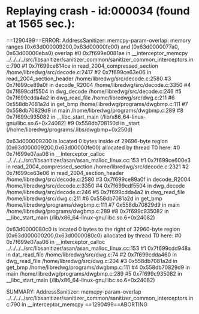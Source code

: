 

Replaying crash - id:000034 (found at 1565 sec.):
=================================================================
==1290499==ERROR: AddressSanitizer: memcpy-param-overlap: memory ranges [0x63d000009200,0x63d00000fe00) and [0x63d0000077a0, 0x63d00000eba0) overlap
    #0 0x7f699e0081ae in __interceptor_memcpy ../../../../src/libsanitizer/sanitizer_common/sanitizer_common_interceptors.inc:790
    #1 0x7f699ce614ce in read_2004_compressed_section /home/libredwg/src/decode.c:2417
    #2 0x7f699ce63e06 in read_2004_section_header /home/libredwg/src/decode.c:2580
    #3 0x7f699ce89a0f in decode_R2004 /home/libredwg/src/decode.c:3350
    #4 0x7f699cdf5504 in dwg_decode /home/libredwg/src/decode.c:246
    #5 0x7f699cdda4a2 in dwg_read_file /home/libredwg/src/dwg.c:211
    #6 0x558db7081a2d in get_bmp /home/libredwg/programs/dwgbmp.c:111
    #7 0x558db70829d9 in main /home/libredwg/programs/dwgbmp.c:289
    #8 0x7f699c935082 in __libc_start_main (/lib/x86_64-linux-gnu/libc.so.6+0x24082)
    #9 0x558db708150d in _start (/home/libredwg/programs/.libs/dwgbmp+0x250d)

0x63d000009200 is located 0 bytes inside of 29696-byte region [0x63d000009200,0x63d00000fe00)
allocated by thread T0 here:
    #0 0x7f699e07aa06 in __interceptor_calloc ../../../../src/libsanitizer/asan/asan_malloc_linux.cc:153
    #1 0x7f699ce600e3 in read_2004_compressed_section /home/libredwg/src/decode.c:2321
    #2 0x7f699ce63e06 in read_2004_section_header /home/libredwg/src/decode.c:2580
    #3 0x7f699ce89a0f in decode_R2004 /home/libredwg/src/decode.c:3350
    #4 0x7f699cdf5504 in dwg_decode /home/libredwg/src/decode.c:246
    #5 0x7f699cdda4a2 in dwg_read_file /home/libredwg/src/dwg.c:211
    #6 0x558db7081a2d in get_bmp /home/libredwg/programs/dwgbmp.c:111
    #7 0x558db70829d9 in main /home/libredwg/programs/dwgbmp.c:289
    #8 0x7f699c935082 in __libc_start_main (/lib/x86_64-linux-gnu/libc.so.6+0x24082)

0x63d0000080c0 is located 0 bytes to the right of 32960-byte region [0x63d000000200,0x63d0000080c0)
allocated by thread T0 here:
    #0 0x7f699e07aa06 in __interceptor_calloc ../../../../src/libsanitizer/asan/asan_malloc_linux.cc:153
    #1 0x7f699cdd948a in dat_read_file /home/libredwg/src/dwg.c:74
    #2 0x7f699cdda460 in dwg_read_file /home/libredwg/src/dwg.c:204
    #3 0x558db7081a2d in get_bmp /home/libredwg/programs/dwgbmp.c:111
    #4 0x558db70829d9 in main /home/libredwg/programs/dwgbmp.c:289
    #5 0x7f699c935082 in __libc_start_main (/lib/x86_64-linux-gnu/libc.so.6+0x24082)

SUMMARY: AddressSanitizer: memcpy-param-overlap ../../../../src/libsanitizer/sanitizer_common/sanitizer_common_interceptors.inc:790 in __interceptor_memcpy
==1290499==ABORTING